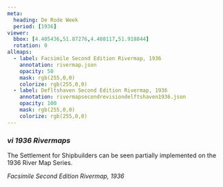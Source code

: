 ```yaml
---
meta:
  heading: De Rode Week
  period: [1936]
viewer:
  bbox: [4.405436,51.87276,4.480117,51.918844]
  rotation: 0
allmaps:
  - label: Facsimile Second Edition Rivermap, 1936
    annotation: rivermap.json
    opacity: 50
    mask: rgb(255,0,0)
    colorize: rgb(255,0,0)
  - label: Defltshaven Second Edition Rivermap, 1936
    annotation: rivermapsecondrevisiondelftshaven1936.json
    opacity: 100
    mask: rgb(255,0,0)
    colorize: rgb(255,0,0)
---
```


### _vi    1936 Rivermaps_

The Settlement for Shipbuilders can be seen partially implemented on the 1936 River Map Series. 

_Facsimile Second Edition Rivermap, 1936_
